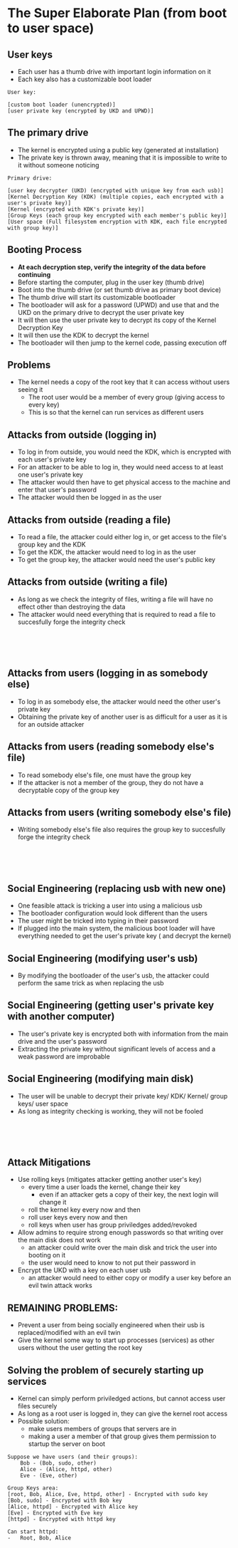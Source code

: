 # The Super Elaborate Plan (from boot to user space)

## User keys
-   Each user has a thumb drive with important login information on it
-   Each key also has a customizable boot loader
```
User key:

[custom boot loader (unencrypted)]
[user private key (encrypted by UKD and UPWD)]
```

## The primary drive
-   The kernel is encrypted using a public key (generated at installation)
-   The private key is thrown away, meaning that it is impossible to write to it without someone noticing
```
Primary drive:

[user key decrypter (UKD) (encrypted with unique key from each usb)]
[Kernel Decryption Key (KDK) (multiple copies, each encrypted with a user's private key)]
[Kernel (encrypted with KDK's private key)]
[Group Keys (each group key encrypted with each member's public key)]
[User space (Full filesystem encryption with KDK, each file encrypted with group key)]

```

## Booting Process
-   **At each decryption step, verify the integrity of the data before continuing**
-   Before starting the computer, plug in the user key (thumb drive)
-   Boot into the thumb drive (or set thumb drive as primary boot device)
-   The thumb drive will start its customizable bootloader
-   The bootloader will ask for a password (UPWD) and use that and the UKD on the primary drive to decrypt the user private key
-   It will then use the user private key to decrypt its copy of the Kernel Decryption Key
-   It will then use the KDK to decrypt the kernel
-   The bootloader will then jump to the kernel code, passing execution off

## Problems
-   The kernel needs a copy of the root key that it can access without users seeing it
    - The root user would be a member of every group (giving access to every key)
    - This is so that the kernel can run services as different users


## Attacks from outside (logging in)
-   To log in from outside, you would need the KDK, which is encrypted with each user's private key
-   For an attacker to be able to log in, they would need access to at least one user's private key
-   The attacker would then have to get physical access to the machine and enter that user's password
-   The attacker would then be logged in as the user

## Attacks from outside (reading a file)
-   To read a file, the attacker could either log in, or get access to the file's group key and the KDK
-   To get the KDK, the attacker would need to log in as the user
-   To get the group key, the attacker would need the user's public key

## Attacks from outside (writing a file)
-   As long as we check the integrity of files, writing a file will have no effect other than destroying the data
-   The attacker would need everything that is required to read a file to succesfully forge the integrity check

<BR><BR><BR>

## Attacks from users (logging in as somebody else)
-   To log in as somebody else, the attacker would need the other user's private key
-   Obtaining the private key of another user is as difficult for a user as it is for an outside attacker

## Attacks from users (reading somebody else's file)
-   To read somebody else's file, one must have the group key
-   If the attacker is not a member of the group, they do not have a decryptable copy of the group key

## Attacks from users (writing somebody else's file)
-   Writing somebody else's file also requires the group key to succesfully forge the integrity check

<BR><BR><BR>

## Social Engineering (replacing usb with new one)
-   One feasible attack is tricking a user into using a malicious usb
-   The bootloader configuration would look different than the users
-   The user might be tricked into typing in their password
-   If plugged into the main system, the malicious boot loader will have everything needed to get the user's private key ( and decrypt the kernel)

## Social Engineering (modifying user's usb)
-   By modifying the bootloader of the user's usb, the attacker could perform the same trick as when replacing the usb

## Social Engineering (getting user's private key with another computer)
-   The user's private key is encrypted both with information from the main drive and the user's password
-   Extracting the private key without significant levels of access and a weak password are improbable

## Social Engineering (modifying main disk)
-   The user will be unable to decrypt their private key/ KDK/ Kernel/ group keys/ user space
-   As long as integrity checking is working, they will not be fooled

<BR><BR><BR>

## Attack Mitigations
-   Use rolling keys (mitigates attacker getting another user's key)
    - every time a user loads the kernel, change their key
        - even if an attacker gets a copy of their key, the next login will change it
    - roll the kernel key every now and then
    - roll user keys every now and then
    - roll keys when user has group priviledges added/revoked
-   Allow admins to require strong enough passwords so that writing over the main disk does not work
    - an attacker could write over the main disk and trick the user into booting on it
    - the user would need to know to not put their password in
-   Encrypt the UKD with a key on each user usb
    - an attacker would need to either copy or modify a user key before an evil twin attack works


## REMAINING PROBLEMS:
-   Prevent a user from being socially engineered when their usb is replaced/modified with an evil twin
-   Give the kernel some way to start up processes (services) as other users without the user getting the root key


## Solving the problem of securely starting up services
-   Kernel can simply perform priviledged actions, but cannot access user files securely
-   As long as a root user is logged in, they can give the kernel root access
-   Possible solution:
    - make users members of groups that servers are in
    - making a user a member of that group gives them permission to startup the server on boot
```
Suppose we have users (and their groups):
    Bob - (Bob, sudo, other)
    Alice - (Alice, httpd, other)
    Eve - (Eve, other)

Group Keys area:
[root, Bob, Alice, Eve, httpd, other] - Encrypted with sudo key
[Bob, sudo] - Encrypted with Bob key
[Alice, httpd] - Encrypted with Alice key
[Eve] - Encrypted with Eve key
[httpd] - Encrypted with httpd key

Can start httpd:
-   Root, Bob, Alice

```




